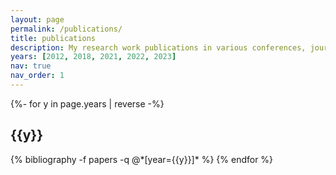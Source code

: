 ```yaml
---
layout: page
permalink: /publications/
title: publications
description: My research work publications in various conferences, journals, and blogs.
years: [2012, 2018, 2021, 2022, 2023]
nav: true
nav_order: 1
---
```

<!-- _pages/publications.md -->
<div class="publications">

{%- for y in page.years | reverse -%}
  <h2 class="year">{{y}}</h2>
  {% bibliography -f papers -q @*[year={{y}}]* %}
{% endfor %}

</div>
